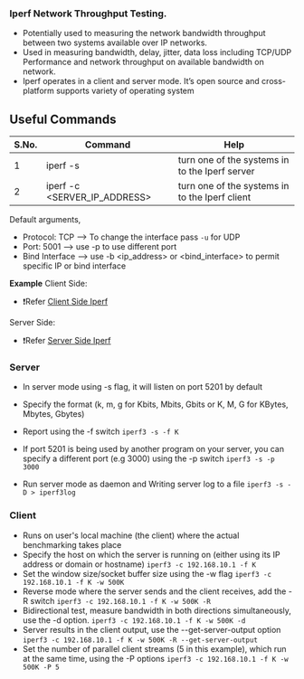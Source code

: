 ### Iperf Network Throughput Testing.
- Potentially used to measuring the network bandwidth throughput between two systems available over IP networks.
- Used in measuring bandwidth, delay, jitter, data loss including TCP/UDP Performance and network throughput on available bandwidth on network.
- Iperf operates in a client and server mode. It’s open source and cross-platform supports variety of operating system

## Useful Commands

| S.No. | Command                      | Help                                            |
|-------|------------------------------|-------------------------------------------------|
| 1     | iperf -s                     | turn one of the systems in to the Iperf server  |
| 2     | iperf -c <SERVER_IP_ADDRESS> | turn one of the systems in to the Iperf client  |

Default arguments, 
- Protocol: TCP --> To change the interface pass ```-u``` for UDP  
- Port: 5001 --> use -p <port> to use different port
- Bind Interface --> use -b <ip_address> or <bind_interface> to permit specific IP or bind interface

**Example**
Client Side:
 - ❗Refer [Client Side Iperf](./images/client.png)

Server Side:
 - ❗Refer [Server Side Iperf](./images/server.png)



### Server
- In server mode using -s flag, it will listen on port 5201 by default
- Specify the format (k, m, g for Kbits, Mbits, Gbits or K, M, G for KBytes, Mbytes, Gbytes)
- Report using the -f switch
  ```iperf3 -s -f K``` 

- If port 5201 is being used by another program on your server, you can specify a different port (e.g 3000) using the -p switch
 ```iperf3 -s -p 3000```
- Run server mode as daemon and Writing server log to a file 
  ```iperf3 -s -D > iperf3log```

### Client
- Runs on user's local machine (the client) where the actual benchmarking takes place
- Specify the host on which the server is running on (either using its IP address or domain or hostname)
  ```iperf3 -c 192.168.10.1 -f K```
- Set the window size/socket buffer size using the -w flag
  ```iperf3 -c 192.168.10.1 -f K -w 500K```	
- Reverse mode where the server sends and the client receives, add the -R switch
 ```iperf3 -c 192.168.10.1 -f K -w 500K -R```
- Bidirectional test, measure bandwidth in both directions simultaneously, use the -d option.
  ```iperf3 -c 192.168.10.1 -f K -w 500K -d```
- Server results in the client output, use the --get-server-output option
  ```iperf3 -c 192.168.10.1 -f K -w 500K -R --get-server-output```
- Set the number of parallel client streams (5 in this example), which run at the same time, using the -P options
  ```iperf3 -c 192.168.10.1 -f K -w 500K -P 5```